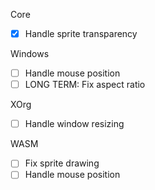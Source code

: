 Core
- [X] Handle sprite transparency

Windows
- [ ] Handle mouse position
- [ ] LONG TERM: Fix aspect ratio

XOrg
- [ ] Handle window resizing

WASM
- [ ] Fix sprite drawing
- [ ] Handle mouse position
